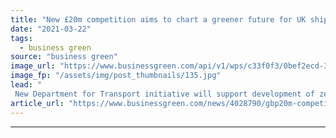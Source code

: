```yaml
---
title: "New £20m competition aims to chart a greener future for UK shipping"
date: "2021-03-22"
tags: 
  - business green
source: "business green"
image_url: "https://www.businessgreen.com/api/v1/wps/c33f0f3/0bef2ecd-31f9-44a9-bfb8-067939f9b87b/4/Ferry-concept-185x114.jpg"
image_fp: "/assets/img/post_thumbnails/135.jpg"
lead: "
 New Department for Transport initiative will support development of zero emission vessels and infrastructure that can propel decarbonisation of shipping ..."
article_url: "https://www.businessgreen.com/news/4028790/gbp20m-competition-aims-chart-greener-future-uk-shipping"
---
```


---
